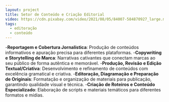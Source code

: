 ```yaml
---
layout: project
title: Setor de Conteúdo e Criação Editorial
video: https://cdn.pixabay.com/video/2021/08/05/84007-584870927_large.mp4 
tags:
  - editoração
  - conteúdo
---
```

-**Reportagem e Cobertura Jornalística**: Produção de conteúdos informativos e apuração precisa para diferentes plataformas.
-**Copywriting e Storytelling de Marca**: Narrativas cativantes que conectam marcas ao seu público de forma autêntica e memorável.
-**Produção, Revisão e Edição Textual/Criativa**: Desenvolvimento e refinamento de conteúdos com excelência gramatical e criativa.
-**Editoração, Diagramação e Preparação de Originais**: Formatação e organização de materiais para publicação, garantindo qualidade visual e técnica.
-**Criação de Roteiros e Conteúdo Especializado**: Elaboração de scripts e materiais temáticos para diferentes formatos e mídias.
